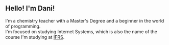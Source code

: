 ## Hello! I'm Dani!

I'm a chemistry teacher with a Master's Degree and a beginner in the world of programming.  
I'm focused on studying Internet Systems, which is also the name of the course I'm studying at [IFRS](http://www.poa.ifrs.edu.br/index.php?option=com_content&view=article&layout=edit&id=3206).
